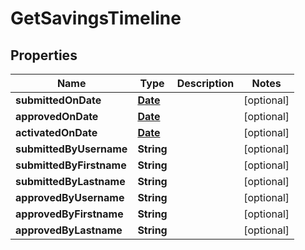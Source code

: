 

# GetSavingsTimeline

## Properties

Name | Type | Description | Notes
------------ | ------------- | ------------- | -------------
**submittedOnDate** | [**Date**](Date.md) |  |  [optional]
**approvedOnDate** | [**Date**](Date.md) |  |  [optional]
**activatedOnDate** | [**Date**](Date.md) |  |  [optional]
**submittedByUsername** | **String** |  |  [optional]
**submittedByFirstname** | **String** |  |  [optional]
**submittedByLastname** | **String** |  |  [optional]
**approvedByUsername** | **String** |  |  [optional]
**approvedByFirstname** | **String** |  |  [optional]
**approvedByLastname** | **String** |  |  [optional]



